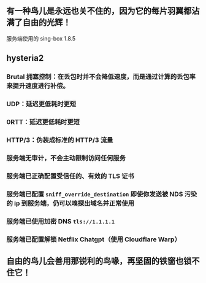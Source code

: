 ## 有一种鸟儿是永远也关不住的，因为它的每片羽翼都沾满了自由的光辉！

服务端使用的 sing-box 1.8.5

## hysteria2
### Brutal 拥塞控制：在丢包时并不会降低速度，而是通过计算的丢包率来提升速度进行补偿。
### UDP：延迟更低耗时更短
### 0RTT：延迟更低耗时更短
### HTTP/3：伪装成标准的 HTTP/3 流量

### 服务端无审计，不会主动限制访问任何服务
### 服务端已正确配置受信任的、有效的 TLS 证书
### 服务端已配置 ```sniff_override_destination``` 即使你发送被 NDS 污染的 ip 到服务端，仍可以嗅探出域名并正常使用
### 服务端已使用加密 DNS ```tls://1.1.1.1 ```
### 服务端已配置解锁 Netflix Chatgpt（使用 Cloudflare Warp）







## 自由的鸟儿会善用那锐利的鸟喙，再坚固的铁窗也锁不住它！
